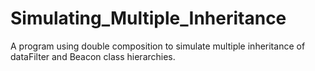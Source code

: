 # Simulating_Multiple_Inheritance
A program using double composition to simulate multiple inheritance of dataFilter and Beacon class hierarchies. 
